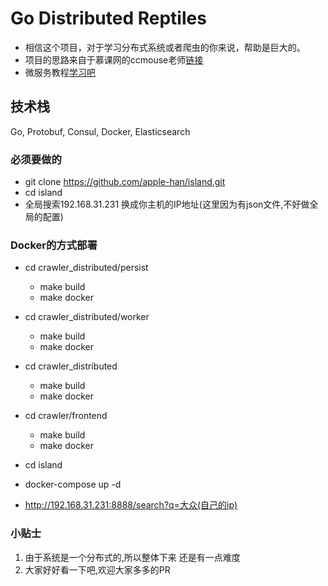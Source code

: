 # Go Distributed Reptiles
- 相信这个项目，对于学习分布式系统或者爬虫的你来说，帮助是巨大的。
- 项目的思路来自于慕课网的ccmouse老师[链接](https://coding.imooc.com/learn/list/180.html)
- 微服务教程[学习吧](https://study.163.com/course/courseMain.htm?courseId=1209482821)
## 技术栈
Go, Protobuf, Consul, Docker, Elasticsearch
### 必须要做的
- git clone https://github.com/apple-han/island.git
- cd island
- 全局搜索192.168.31.231 换成你主机的IP地址(这里因为有json文件,不好做全局的配置)

### Docker的方式部署
- cd crawler_distributed/persist
    - make build
    - make docker
    
- cd crawler_distributed/worker
    - make build
    - make docker
    
- cd crawler_distributed
    - make build
    - make docker
    
- cd crawler/frontend
    - make build
    - make docker
    
- cd island  
- docker-compose up -d
- http://192.168.31.231:8888/search?q=大众(自己的ip)


### 小贴士
1. 由于系统是一个分布式的,所以整体下来 还是有一点难度
2. 大家好好看一下吧,欢迎大家多多的PR

